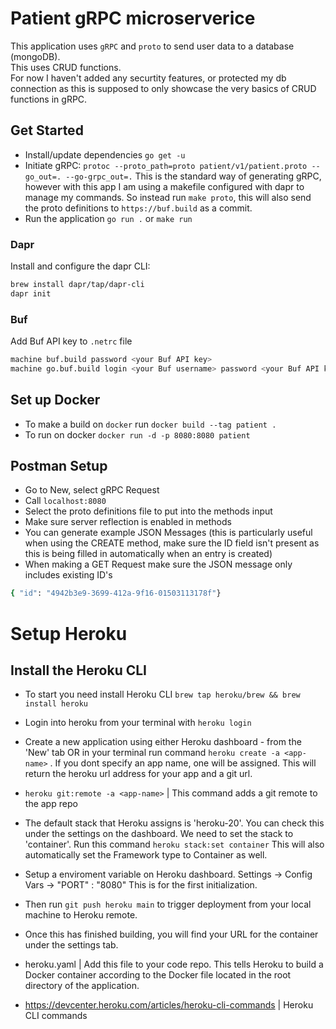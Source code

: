 # Patient gRPC microserverice #

This application uses `gRPC` and `proto` to send user data to a database (mongoDB). <br/>
This uses CRUD functions. <br />
For now I haven't added any securtity features, or protected my db connection as this is supposed to only showcase the very basics of CRUD functions in gRPC. 

## Get Started ##
- Install/update dependencies `go get -u`
- Initiate gRPC: `protoc --proto_path=proto patient/v1/patient.proto --go_out=. --go-grpc_out=.` This is the standard way of generating gRPC, however with this app I am using a makefile configured with dapr to manage my commands. So instead run `make proto`, this will also send the proto definitions to `https://buf.build` as a commit. 
- Run the application `go run .` or `make run`

### Dapr ###

Install and configure the dapr CLI:

```bash
brew install dapr/tap/dapr-cli
dapr init
```

### Buf ###

Add Buf API key to `.netrc` file

```bash
machine buf.build password <your Buf API key>
machine go.buf.build login <your Buf username> password <your Buf API key>
```

## Set up Docker ## 
* To make a build on `docker` run `docker build --tag patient .`
* To run on docker `docker run -d -p 8080:8080 patient`

## Postman Setup ##
- Go to New, select gRPC Request
- Call `localhost:8080`
- Select the proto definitions file to put into the methods input
- Make sure server reflection is enabled in methods
- You can generate example JSON Messages (this is particularly useful when using the CREATE method, make sure the ID field isn't present as this is being     filled in automatically when an entry is created) 
- When making a GET Request make sure the JSON message only includes existing ID's <br />
 
```bash 
{ "id": "4942b3e9-3699-412a-9f16-01503113178f"}
```

# Setup Heroku 

## Install the Heroku CLI


* To start you need install Heroku CLI `brew tap heroku/brew && brew install heroku`

* Login into heroku from your terminal with `heroku login`

* Create a new application using either Heroku dashboard - from the 'New' tab OR
  in your terminal run command `heroku create -a <app-name>` . If you dont specify an app name, one will be assigned.
  This will return the heroku url address for your app and a git url.

* `heroku git:remote -a <app-name>` | This command adds a git remote to the app repo

* The default stack that Heroku assigns is 'heroku-20'. You can check this under the settings on the
  dashboard. We need to set the stack to 'container'. Run this command `heroku stack:set container`
  This will also automatically set the Framework type to Container as well.

* Setup a enviroment variable on Heroku dashboard. Settings -> Config Vars -> "PORT" : "8080" 
  This is for the first initialization.

* Then run `git push heroku main` to trigger deployment from your local machine to Heroku remote.
  
* Once this has finished building, you will find your URL for the container under the settings tab.

* heroku.yaml | Add this file to your code repo. This tells Heroku to build a Docker container according to the
  Docker file located in the root directory of the application.

* https://devcenter.heroku.com/articles/heroku-cli-commands | Heroku CLI commands